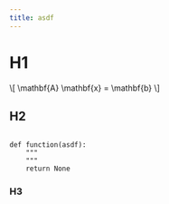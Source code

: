 ```yaml
---
title: asdf
---
```


# H1

\\[
  \mathbf{A} \mathbf{x} = \mathbf{b}
\\]

## H2

```{.python}

def function(asdf):
    """
    """
    return None
```

### H3

